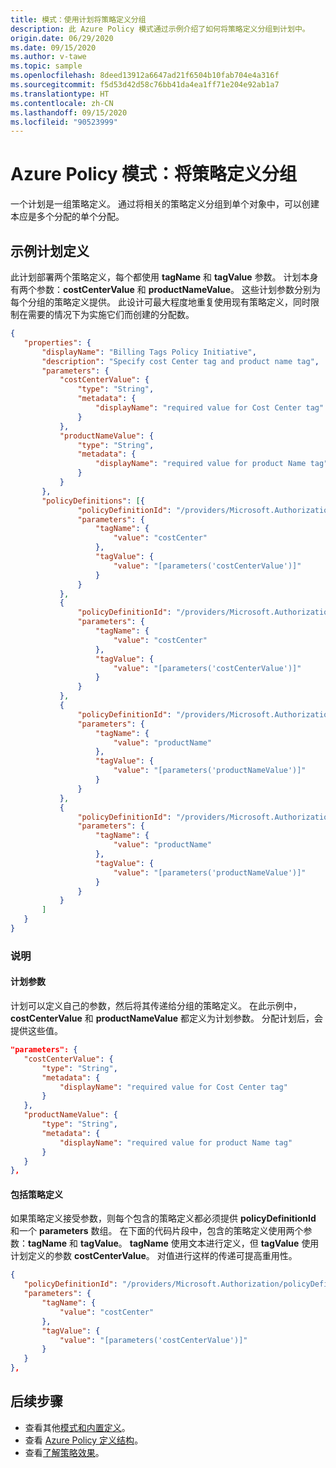 ```yaml
---
title: 模式：使用计划将策略定义分组
description: 此 Azure Policy 模式通过示例介绍了如何将策略定义分组到计划中。
origin.date: 06/29/2020
ms.date: 09/15/2020
ms.author: v-tawe
ms.topic: sample
ms.openlocfilehash: 8deed13912a6647ad21f6504b10fab704e4a316f
ms.sourcegitcommit: f5d53d42d58c76bb41da4ea1ff71e204e92ab1a7
ms.translationtype: HT
ms.contentlocale: zh-CN
ms.lasthandoff: 09/15/2020
ms.locfileid: "90523999"
---
```

# <a name="azure-policy-pattern-group-policy-definitions"></a>Azure Policy 模式：将策略定义分组

一个计划是一组策略定义。 通过将相关的策略定义分组到单个对象中，可以创建本应是多个分配的单个分配。

## <a name="sample-initiative-definition"></a>示例计划定义

此计划部署两个策略定义，每个都使用 **tagName** 和 **tagValue** 参数。 计划本身有两个参数：**costCenterValue** 和 **productNameValue**。
这些计划参数分别为每个分组的策略定义提供。 此设计可最大程度地重复使用现有策略定义，同时限制在需要的情况下为实施它们而创建的分配数。

```json
{
   "properties": {
       "displayName": "Billing Tags Policy Initiative",
       "description": "Specify cost Center tag and product name tag",
       "parameters": {
           "costCenterValue": {
               "type": "String",
               "metadata": {
                   "displayName": "required value for Cost Center tag"
               }
           },
           "productNameValue": {
               "type": "String",
               "metadata": {
                   "displayName": "required value for product Name tag"
               }
           }
       },
       "policyDefinitions": [{
               "policyDefinitionId": "/providers/Microsoft.Authorization/policyDefinitions/1e30110a-5ceb-460c-a204-c1c3969c6d62",
               "parameters": {
                   "tagName": {
                       "value": "costCenter"
                   },
                   "tagValue": {
                       "value": "[parameters('costCenterValue')]"
                   }
               }
           },
           {
               "policyDefinitionId": "/providers/Microsoft.Authorization/policyDefinitions/2a0e14a6-b0a6-4fab-991a-187a4f81c498",
               "parameters": {
                   "tagName": {
                       "value": "costCenter"
                   },
                   "tagValue": {
                       "value": "[parameters('costCenterValue')]"
                   }
               }
           },
           {
               "policyDefinitionId": "/providers/Microsoft.Authorization/policyDefinitions/1e30110a-5ceb-460c-a204-c1c3969c6d62",
               "parameters": {
                   "tagName": {
                       "value": "productName"
                   },
                   "tagValue": {
                       "value": "[parameters('productNameValue')]"
                   }
               }
           },
           {
               "policyDefinitionId": "/providers/Microsoft.Authorization/policyDefinitions/2a0e14a6-b0a6-4fab-991a-187a4f81c498",
               "parameters": {
                   "tagName": {
                       "value": "productName"
                   },
                   "tagValue": {
                       "value": "[parameters('productNameValue')]"
                   }
               }
           }
       ]
   }
}
```

### <a name="explanation"></a>说明

#### <a name="initiative-parameters"></a>计划参数

计划可以定义自己的参数，然后将其传递给分组的策略定义。
在此示例中，**costCenterValue** 和 **productNameValue** 都定义为计划参数。 分配计划后，会提供这些值。

```json
"parameters": {
   "costCenterValue": {
       "type": "String",
       "metadata": {
           "displayName": "required value for Cost Center tag"
       }
   },
   "productNameValue": {
       "type": "String",
       "metadata": {
           "displayName": "required value for product Name tag"
       }
   }
},
```

#### <a name="includes-policy-definitions"></a>包括策略定义

如果策略定义接受参数，则每个包含的策略定义都必须提供 **policyDefinitionId** 和一个 **parameters** 数组。 在下面的代码片段中，包含的策略定义使用两个参数：**tagName** 和 **tagValue**。 **tagName** 使用文本进行定义，但 **tagValue** 使用计划定义的参数 **costCenterValue**。 对值进行这样的传递可提高重用性。

```json
{
   "policyDefinitionId": "/providers/Microsoft.Authorization/policyDefinitions/2a0e14a6-b0a6-4fab-991a-187a4f81c498",
   "parameters": {
       "tagName": {
           "value": "costCenter"
       },
       "tagValue": {
           "value": "[parameters('costCenterValue')]"
       }
   }
},
```

## <a name="next-steps"></a>后续步骤

- 查看其他[模式和内置定义](./index.md)。
- 查看 [Azure Policy 定义结构](../concepts/definition-structure.md)。
- 查看[了解策略效果](../concepts/effects.md)。